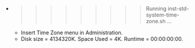 * >>>>>>>>> Running inst-std-system-time-zone.sh ...
  * Insert Time Zone menu in Administration.
  * Disk size = 4134320K. Space Used = 4K. Runtime = 00:00:00:00.
